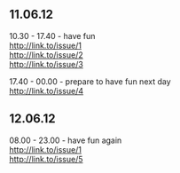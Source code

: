## 11.06.12 
10.30 - 17.40 - have fun  
        http://link.to/issue/1  
        http://link.to/issue/2  
        http://link.to/issue/3 
      
17.40 - 00.00 - prepare to have fun next day  
        http://link.to/issue/4  

## 12.06.12 
08.00 - 23.00 - have fun again  
        http://link.to/issue/1  
        http://link.to/issue/5 

